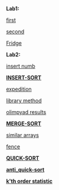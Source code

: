 **Lab1:**

  [first](https://github.com/necha143/algorithms/blob/main/lab1/1.py)
  
  [second](https://github.com/necha143/algorithms/blob/main/lab1/2.py)
  
  [Fridge](https://github.com/necha143/algorithms/blob/main/lab1/holodosAISD.py)

**Lab2:**

  [insert numb](https://github.com/necha143/algorithms/blob/main/lab2/insert_numb.cpp)
  
  [**INSERT-SORT**](https://github.com/necha143/algorithms/blob/main/lab2/Insert_Sort.cpp)
  
  [expedition](https://github.com/necha143/algorithms/blob/main/lab2/expedition.cpp)
  
  [library method](https://github.com/necha143/algorithms/blob/main/lab2/library_method.cpp)
  
  [olimpyad results](https://github.com/necha143/algorithms/blob/main/lab2/olimpiad_results.py)
  
  [**MERGE-SORT**](https://github.com/necha143/algorithms/blob/main/lab2/Merge_Sort.cpp)
  
  [similar arrays](https://github.com/necha143/algorithms/blob/main/lab2/similar_arrays.cpp)
  
  [fence](https://github.com/necha143/algorithms/blob/main/lab2/fence.cpp)
  
  [**QUICK-SORT**](https://github.com/necha143/algorithms/blob/main/lab2/Quick_Sort.cpp)
  
  [**anti_quick-sort**](https://github.com/necha143/algorithms/blob/main/lab2/Anti_Q_Sort.cpp)
  
  [**k'th order statistic**](https://github.com/necha143/algorithms/blob/main/lab2/Kats_poryad_stats.cpp)
